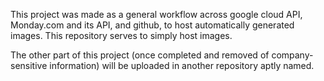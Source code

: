 This project was made as a general workflow across google cloud API, Monday.com and its API, and github, to host automatically generated images.
This repository serves to simply host images. 

The other part of this project (once completed and removed of company-sensitive information) will be uploaded in another repository aptly named.
